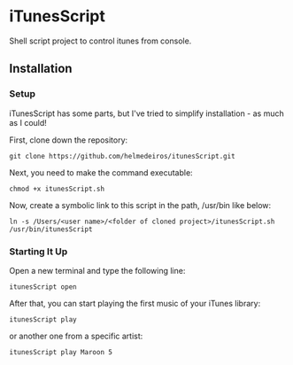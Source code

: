 iTunesScript
============

Shell script project to control itunes from console.

## Installation

### Setup

iTunesScript has some parts, but I've tried to simplify installation - as much as I could!

First, clone down the repository:

    git clone https://github.com/helmedeiros/itunesScript.git
    
Next, you need to make the command executable:

    chmod +x itunesScript.sh
    
Now, create a symbolic link to this script in the path, /usr/bin like below:

    ln -s /Users/<user name>/<folder of cloned project>/itunesScript.sh /usr/bin/itunesScript


### Starting It Up

Open a new terminal and type the following line:

    itunesScript open
    
After that, you can start playing the first music of your iTunes library:

    itunesScript play

or another one from a specific artist:

    itunesScript play Maroon 5
